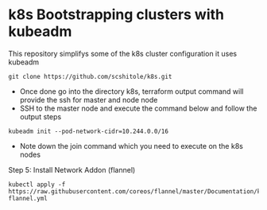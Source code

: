 # k8s Bootstrapping clusters with kubeadm
This repository simplifys some of the k8s cluster configuration it uses kubeadm

```
git clone https://github.com/scshitole/k8s.git

```
- Once done go into the directory k8s, terraform output command will provide the ssh for master and node node
- SSH to the master node and execute the command below and follow the output steps

```
kubeadm init --pod-network-cidr=10.244.0.0/16
```
- Note down the join command which you need to execute on the k8s nodes

Step 5: Install Network Addon (flannel)

```
kubectl apply -f https://raw.githubusercontent.com/coreos/flannel/master/Documentation/kube-flannel.yml
```
